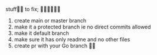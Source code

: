 stuff🤷‍♀️ to fix; 😮‍💨😮‍💨😮‍💨
1. create main or master branch
2. make it a protected branch ie no direct commits allowed
3. make it default branch
4. make sure it has only readme and no other files
5. create pr with your Go branch 🙏🙂

